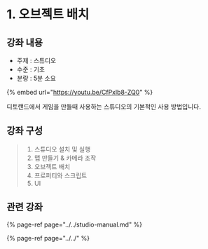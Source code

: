 # 1. 오브젝트 배치

## 강좌 내용 

* 주제 : 스튜디오
* 수준 : 기초 
* 분량 : 5분 소요

{% embed url="https://youtu.be/CfPxlb8-ZQ0" %}

디토랜드에서 게임을 만들때 사용하는 스튜디오의 기본적인 사용 방법입니다.



## 강좌 구성

> 1. 스튜디오 설치 및 실행
> 2. 맵 만들기 & 카메라 조작
> 3. 오브젝트 배치
> 4. 프로퍼티와 스크립트
> 5. UI



## 관련 강좌

{% page-ref page="../../studio-manual.md" %}

{% page-ref page="../../" %}

